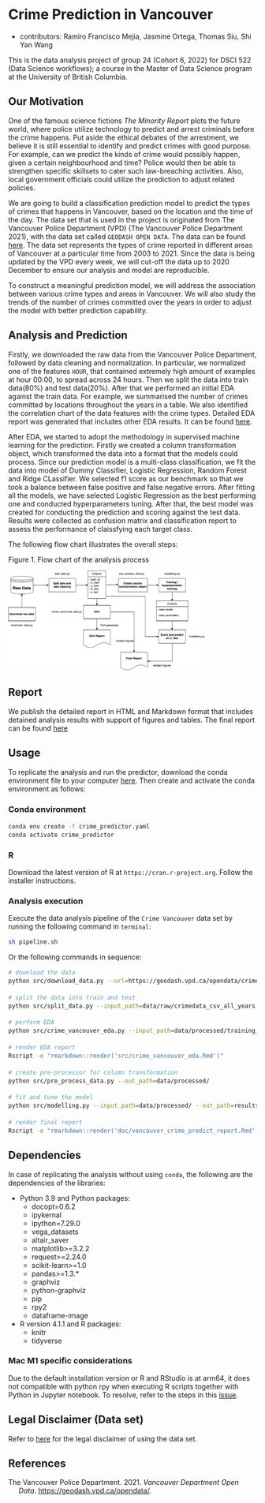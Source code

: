 
# Crime Prediction in Vancouver

-   contributors: Ramiro Francisco Mejia, Jasmine Ortega, Thomas Siu,
    Shi Yan Wang

This is the data analysis project of group 24 (Cohort 6, 2022) for DSCI
522 (Data Science workflows); a course in the Master of Data Science
program at the University of British Columbia.

## Our Motivation

One of the famous science fictions *The Minority Report* plots the
future world, where police utilize technology to predict and arrest
criminals before the crime happens. Put aside the ethical debates of the
arrestment, we believe it is still essential to identify and predict
crimes with good purpose. For example, can we predict the kinds of crime
would possibly happen, given a certain neighbourhood and time? Police
would then be able to strengthen specific skillsets to cater such
law-breaching activities. Also, local government officials could utilize
the prediction to adjust related policies.

We are going to build a classification prediction model to predict the
types of crimes that happens in Vancouver, based on the location and the
time of the day. The data set that is used in the project is originated
from The Vancouver Police Department (VPD) (The Vancouver Police
Department 2021), with the data set called `GEODASH OPEN DATA`. The data
can be found [here](https://geodash.vpd.ca/opendata/). The data set
represents the types of crime reported in different areas of Vancouver
at a particular time from 2003 to 2021. Since the data is being updated
by the VPD every week, we will cut-off the data up to 2020 December to
ensure our analysis and model are reproducible.

To construct a meaningful prediction model, we will address the
association between various crime types and areas in Vancouver. We will
also study the trends of the number of crimes committed over the years
in order to adjust the model with better prediction capability.

## Analysis and Prediction

Firstly, we downloaded the raw data from the Vancouver Police
Department, followed by data cleaning and normalization. In particular,
we normalized one of the features `HOUR`, that contained extremely high
amount of examples at hour 00:00, to spread across 24 hours. Then we
split the data into train data(80%) and test data(20%). After that we
performed an initial EDA against the train data. For example, we
summarised the number of crimes committed by locations throughout the
years in a table. We also identified the correlation chart of the data
features with the crime types. Detailed EDA report was generated that
includes other EDA results. It can be found
[here](src/crime_vancouver_eda.md).

After EDA, we started to adopt the methodology in supervised machine
learning for the prediction. Firstly we created a column transformation
object, which transformed the data into a format that the models could
process. Since our prediction model is a multi-class classification, we
fit the data into model of Dummy Classifier, Logistic Regression, Random
Forest and Ridge CLassifier. We selected f1 score as our benchmark so
that we took a balance between false positive and false negative errors.
After fitting all the models, we have selected Logistic Regression as
the best performing one and conducted hyperparameters tuning. After
that, the best model was created for conducting the prediction and
scoring against the test data. Results were collected as confusion
matrix and classification report to assess the performance of
claissfying each target class.

The following flow chart illustrates the overall steps:

Figure 1. Flow chart of the analysis process

<img src="src/flow_chart.png" width="80%" height="80%">

## Report

We publish the detailed report in HTML and Markdown format that includes
detained analysis results with support of figures and tables. The final
report can be found [here](doc/vancouver_crime_predict_report.md)

## Usage

To replicate the analysis and run the predictor, download the conda
environment file to your computer [here](crime_predictor.yaml). Then
create and activate the conda environment as follows:

### Conda environment

``` bash
conda env create -f crime_predictor.yaml
conda activate crime_predictor
```

### R

Download the latest version of R at `https://cran.r-project.org`. Follow
the installer instructions.

### Analysis execution

Execute the data analysis pipeline of the `Crime Vancouver` data set by
running the following command in `terminal`:

``` bash
sh pipeline.sh
```

Or the following commands in sequence:

``` bash
# download the data
python src/download_data.py --url=https://geodash.vpd.ca/opendata/crimedata_download/crimedata_csv_all_years.zip?disclaimer=on --file_path=data/raw --zip_file_name=crimedata_csv_all_years.csv

# split the data into train and test
python src/split_data.py --input_path=data/raw/crimedata_csv_all_years.csv --out_path=data/processed/  --graph_path=src/figure-preprocess/ --from_year=2016 --to_year=2020

# perform EDA
python src/crime_vancouver_eda.py --input_path=data/processed/training_df.csv --out_dir=src/figure-eda/

# render EDA report
Rscript -e "rmarkdown::render('src/crime_vancouver_eda.Rmd')"

# create pre-processor for column transformation
python src/pre_process_data.py --out_path=data/processed/

# fit and tune the model
python src/modelling.py --input_path=data/processed/ --out_path=results/

# render final report
Rscript -e "rmarkdown::render('doc/vancouver_crime_predict_report.Rmd')"
```

## Dependencies

In case of replicating the analysis without using `conda`, the following
are the dependencies of the libraries:

-   Python 3.9 and Python packages:
    -   docopt=0.6.2
    -   ipykernal
    -   ipython=7.29.0
    -   vega_datasets
    -   altair_saver
    -   matplotlib>=3.2.2
    -   request>=2.24.0
    -   scikit-learn>=1.0
    -   pandas>=1.3.\*
    -   graphviz
    -   python-graphviz
    -   pip
    -   rpy2
    -   dataframe-image
-   R version 4.1.1 and R packages:
    -   knitr
    -   tidyverse

### Mac M1 specific considerations

Due to the default installation version or R and RStudio is at arm64, it
does not compatible with python rpy when executing R scripts together
with Python in Jupyter notebook. To resolve, refer to the steps in this
[issue](https://github.com/UBC-MDS/DSCI_522_Crime_Prediction_Vancouver/issues/12).

## Legal Disclaimer (Data set)

Refer to [here](data/raw/legal_disclaimer.txt) for the legal disclaimer
of using the data set.

## References

<div id="refs" class="references csl-bib-body hanging-indent">

<div id="ref-Data" class="csl-entry">

The Vancouver Police Department. 2021. *Vancouver Department Open Data*.
<https://geodash.vpd.ca/opendata/>.

</div>

</div>
